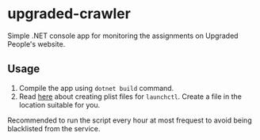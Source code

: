 # upgraded-crawler

Simple .NET console app for monitoring the assignments on Upgraded People's website.

## Usage

1. Compile the app using `dotnet build` command.
2. Read [here](https://alvinalexander.com/mac-os-x/mac-osx-startup-crontab-launchd-jobs/) about creating plist files for `launchctl`. Create a file in the location suitable for you.

Recommended to run the script every hour at most frequest to avoid being blacklisted from the service.
